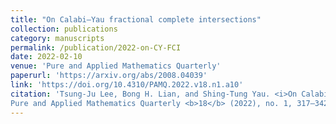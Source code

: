 ```yaml
---
title: "On Calabi–Yau fractional complete intersections"
collection: publications
category: manuscripts
permalink: /publication/2022-on-CY-FCI
date: 2022-02-10
venue: 'Pure and Applied Mathematics Quarterly'
paperurl: 'https://arxiv.org/abs/2008.04039'
link: 'https://doi.org/10.4310/PAMQ.2022.v18.n1.a10'
citation: 'Tsung-Ju Lee, Bong H. Lian, and Shing-Tung Yau. <i>On Calabi–Yau fractional complete intersections</i>.
Pure and Applied Mathematics Quarterly <b>18</b> (2022), no. 1, 317–342. DOI: 10.4310/PAMQ.2022.v18.n1.a10'
---
```

